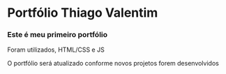 # Portfólio Thiago Valentim 
### Este é meu primeiro portfólio

Foram utilizados, HTML/CSS e JS

O portfólio será atualizado conforme novos projetos forem desenvolvidos
